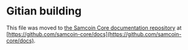 Gitian building
================

This file was moved to [the Samcoin Core documentation repository](https://github.com/samcoin-core/docs/blob/master/gitian-building.md) at [https://github.com/samcoin-core/docs](https://github.com/samcoin-core/docs).
